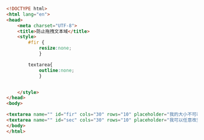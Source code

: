 
<BlogInfo id="101" title="73.防止拖拽文本域" author="白日梦想猿" pv=0 read_times=0 pre_cost_time="0分21秒" category="css学习" tag_list="['css学习']" create_time="2020.07.27 15:35:47" update_time="2020.07.27 15:38:08" />

```html
<!DOCTYPE html>
<html lang="en">
<head>
    <meta charset="UTF-8">
    <title>防止拖拽文本域</title>
    <style>
        #fir {
            resize:none;
            }

        textarea{
            outline:none;
            }


    </style>
</head>
<body>

<textarea name="" id="fir" cols="30" rows="10" placeholder="我的大小不可改变"></textarea>
<textarea name="" id="sec" cols="30" rows="10" placeholder="我可以任意改变大小"></textarea>
</body>
</html>
```
